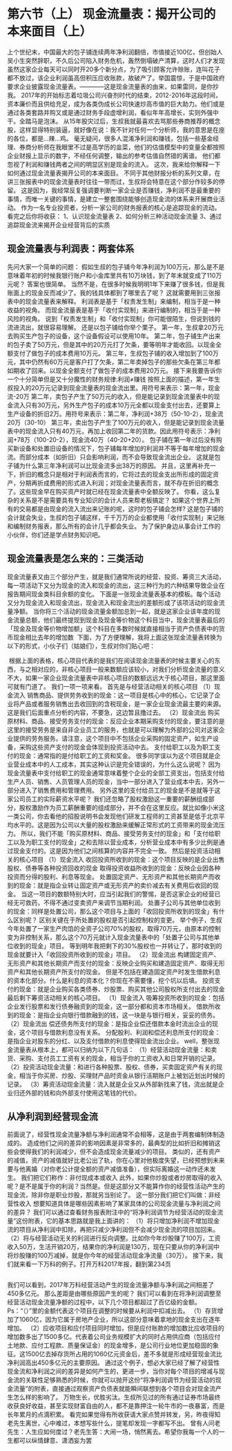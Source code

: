 # 第六节（上） 现金流量表：揭开公司的本来面目（上）

上个世纪末，中国最大的包子铺连续两年净利润翻倍，市值接近100亿，但创始人吴小生突然辞职，不久后公司陷入财务危机，轰然倒塌破产清算，这时人们才发现虽然这家企业每天可以同时开20多个新分点，为了吸引顾客允许赊账，连叫花子都不放过，该企业利润虽高但积压应收账款，故破产了。举国震惊，于是中国政府要求企业披露现金流量表。————这是现金流量表的由来，如果雷同，是你抄我。
2017年的开始标志着垃圾公司兴奋剂时代的结束，2012-2016年这段时间，资本廉价而且供给充足，成为各类伪成长公司快速炒高市值的巨大助力。他们或是通过各类套路并购又或是通过财务手段虚增利润，看似年年高增长，实则外强中干。全踏马是泡沫。
从15年股灾过后，生叔我就最喜欢去骂那些券商推荐的概念股，这样显得特别装逼，就好像在说：我不针对任何一个分析师，我的意思是在座的各位，都是…辣…鸡。
毫无疑问，很多人混淆净利润和赚钱，包括一些基金经理、券商分析师在我眼里不过是高学历的韭菜，他们的估值模型中的变量全都按照企业财报上显示的数字，不经任何调整，输出的参考估值自然错的离谱。
他们都忽视了利润和赚钱两者之间的明显区别是现金的流入。
这次，我来给你解释一下如何通过现金流量表揭开公司的本来面目。
不同于其他财报分析的系列文章，在讲三张报表中的现金流量表时往往一带而过，生叔将会特意在这个部分作较多的停留。
这是因为，我经常反复强调要判断一家企业是否赚钱，净利润不是最重要的事情，而唯一关键的事情，是建立一整套围绕能够创造现金流的体系来开展商业活动。
作为一名专业投资者，分析一家公司的财务报表的核心是追踪现金的流动。
看完之后你将收获：
1、认识现金流量表
2、如何分析三种活动现金流量
3、通过追踪现金流来揭开企业经营背后的实质

## 现金流量表与利润表：两套体系

先问大家一个简单的问题：
假如生叔的包子铺今年净利润为100万元，那么是不是意味着年初的时候我银行账户和小金库里共有10万块钱，到了年末就变成了110万元呢？
答案也很简单。
当然不是，在很多时候我明明1年下来赚了很多钱，但是我账面上的现金反而减少了。我的钱具体都到了哪里去了呢？
这就需要用到三张报表中的现金流量表来解释。
利润表是基于「权责发生制」来编制，相当于是一种收益的视角。
而现金流量表是基于「收付实现制」来进行编制的，相当于是一种风险的视角。
说到「权责发生制」和「收付实现制」你可能很陌生，但说到钱的流进流出，就很容易理解。
还是以包子铺给你举个栗子。
第一年，生叔拿20万元去购买生产包子的设备，这个设备假设可以使用10年。
第二年，包子铺生产出来的包子卖了50万元，但是其中的20万元打了欠条，要等明年才能收回。以现金全额支付了做包子的成本费用10万元。
第三年，生叔包子铺的收入增加到了100万元，其中仍然有60万元是客户打了欠条，第二年卖掉包子的那些欠条在第三年都如期收了回来。以现金全额支付了做包子的成本费用20万元。
接下来我要告诉你一个十分简单但是又十分魔性的财务规律:利润≠赚钱
按照上面的描述，第一年生叔投入的20万元记录到现金流量表的现金流出里。用符号来表示：第一年，现金流-20万
第二年，卖包子产生了50万元的收入，但是能记录到现金流量表中的现金流入只有30万元，另外生产包子的成本10万元全都以现金支付出去，还要算上生产设备的折旧2万。用符号来表示：第二年，净利润+38万（50-10-2），现金流20万（30-10）
第三年，卖出包子产生了100万元的收入，但是能记录到现金流量表中的现金流入只有40万元，再加上收回第二年的货款。因此用符号表示：净利润+78万（100-20-2），现金流40万（40-20+20）。
包子铺在第一年过后没有购买新设备和处置旧设备的情况下，包子铺每年增加的利润并不等于每年增加的现金流。而部分成本（如折旧）只会影响利润，而不会导致现金流出企业。
这就是包子铺为什么第三年净利润可以比现金流多出38万的原因。
并且，这里再补充一下，折旧的概念只是相对于利润表而言的，它将过去的现金支出所形成的固定资产，分期再折成费用的形式进入利润；对现金流量表而言，就不存在折旧的概念了。这些现金早在购买资产时就已经在现金流量表中全额反映了。
你看，这么复杂的关系是不是需要具有专业知识的会计人员来帮老板搞定？
如果这个世界上所有的交易都是由现金的流入流出来记账的呢，这时的包子铺会怎样?
这是包子铺的会计就会失业，生叔的包子铺这样，千千万万的企业都使用「收付实现制」来记账和编制财务报表，那么所有的会计几乎都会失业。
为了保护身边从事会计工作的小伙伴，你们还是学点财务知识吧。
## 现金流量表是怎么来的：三类活动
现金流量表又由三个部分产生，就是我们通常所说的经营、投资、筹资三大活动，每一项活动下又分为现金的流入和现金的流出，这三种行为的六种结果导致企业在报告期间现金类科目余额的变化。
下面是一张现金流量表基本的模板。每个活动又分为现金流入和现金流出，现金流入和现金流出的差额形成了该项活动的现金流量净额。
当你将三个活动的现金流量金额加总到一起，就是这家企业该年度的现金流量总额，他们最终提现到现金及现金等价物这个科目当中，现金流量表最后的「现金及现金等价物增加额」这个科目在多数时候就直接相当于资产负债表中的货币现金相比去年的增加数
<img :src="$withBase('/images/caibao/11.jpg')" >
下面，为了方便理解，我将上面这张现金流量表转换为以下的形式，小伙子们（姑娘们），生叔对你们贴心吧：

<img :src="$withBase('/images/caibao/12.jpg')" >
根据上面的表格，核心项目代表的是我们在阅读现金流量表的时候主要关心的东西，与之相对应的，非核心项目一般来数额应该较小，对我们分析现金流量的意义不大，如果一家企业现金流量表中非核心项目的数额远远大于核心项目，那这里面可就有门道了。
我们一项一项来看。
首先是与经营活动相关的核心项目
（1）现金流入
销售商品、提供劳务收到的现金：这一项目是核心中的核心，它记录了企业将产品或者服务销售出去收回到的含税现金，是一家企业现金流最主要的来源。这是我们后面重点分析的内容，不要急，这边暂且撸过去。
（2）现金流出
购买原材料、商品、接受劳务支付的现金：反应企业本期采购支付的现金，要注意的是这里的接受劳务是来自非企业员工的服务，也就是可以理解为外部的公司对这家企业提供的劳务服务。请注意，这个项目中不包括企业采购的固定资产，如生产设备，采购这些资产支付的现金会体现到投资活动中去。
支付给职工以及为职工支付的现金：通常指的是付给职工的工资和奖金。
很多同学误以为这个项目就是企业营业成本中的人工成本，其实这种认识是完全错误的，为什么这么说呢？
因为现金流量表中支付给职工的现金通常意味着整个企业的全部工资支出，包括支付给生产人员、销售、人员管理人员的现金，当中一部分进入了营业成本中去，另外一部分进入了销售费用和管理费用。
另外这里的支付给员工的现金是不是就等于这家公司员工的实际薪资水平呢？
我们还忽略了股权激励这一重要的薪酬组成部分，股权激励作为员工薪酬重要的组成部分，并不会在这里反应。就比如像小米这一类公司，你去看他的招股说明书会发现他们研发工程师的工资甚至是低于北京平均水平的。这是因为公司以大量的股权激励来缓解正常形式的工资带来的现金流压力。
所以，我们不能「购买原材料、商品、接受劳务支付的现金」和「支付给职工以及为职工支付的现金」之和去除以营业成本，分析营业成本中有多少比例是通过现金支付的。这是因为他们之间核算的内容并不完全一致。
然后是投资活动相关的核心项目
（1）现金流入
收回投资所收到的现金：这个项目反映的是企业出售股权、债券等各种投资回收的现金
取得投资收益所收到的现金：反映企业因各种投资而分得的股利、利息等现金。
处置固定资产、无形资产和其他长期资产而收到的现金：就是指企业转让固定资产或无形资产的卖价减去有关费用后收回的现金。
当这一项目的数额特别大时，应当引起我们的警惕，是否这家企业的经营已经无可救药，不得不通过变卖资产来调节当期利润。
处置子公司与其他单位收到的现金：同样是处置公司，那么这个项目与上面的「收回投资所收到的现金」有什么区别呢？
区别关键在于所处置的股权是否引起控制权的变更。
举个例子，生叔今年处置了一家生产肉馅的全资子公司70%的股权，取得70万元，由原本的控制变为非控制关系，那么这个70万元就计入现金流量表中的「处置子公司与其他单位收到的现金」项目。
等到明年我把剩下的30%股权也一并转让了，那时收到的现金就要计入「收回投资所收到的现金」项目。
（2）现金流出
构建固定资产、无形资产和其他长期资产而支付的现金：反映企业购买和建造固定资产、取得无形资产和其他长期资产所支付的现金。
但是不包括在建造固定资产时发生借款利息的资本化部分。什么是利息的资本化？你现在不需要懂，挖个坑以后填。
投资支付的现金：就是企业购买各类债券、炒股票、购买其他公司股权所支付出去的现金
最后剩下筹资活动相关的核心项目。
（1）现金流入
吸筹投资所收到的现金：包括企业发行股票和发行债券融资到的现金，这一部分都和资本市场相关。
借款所收到的现金：是指企业向银行借款融到的钱，这一块是与银行相关，妥妥的债务。
（2）现金流出
偿还债务所支付的现金：是指企业偿还借款本金时流出企业的现金，这个项目与借款利息没有关系。
分配股利、利润和偿还利息所支付的现金：是指企业对股东的分红、以及支付借款的利息使得现金流出企业。
well，整张现金流量表从根本上，都可以归纳为以下几句话：
（1）经营活动现金流量：和卖货、采购、支付员工工资有关的现金，相当于你的工资收入和日常开销的记录。
（2）投资活动现金流量：和进行各种股票、股权、债券，买卖固定资产有关的现金，相当于你买房、炒股、买理财产品时资金从银行活期账户上被划近划出时候的记录。
（3）筹资活动现金流量：流入就是企业又从外部新找来了钱，流出就是企业归还外部的钱和向外部支付使用这笔钱的代价。

## 从净利润到经营现金流
前面说了，经营性现金流量净额与净利润通常不会相等，这是由于两套编制体制造成的。
造成他们之间的差异的影响因素是非常多的，最典型的比如折旧和摊销这些会使得我们的利润减少，但不会造成现金流量减少的项目。
类似的，还有资产的减值，资产的减值就好比老公出了轨，你在心里对他极度失望，已经预想到未来要与他离婚（对你老公计提全额的资产减值准备），但实际离婚这一动作还未发生。
我们把它们称作：非付现成本或收入
此外，如果你炒股或者炒房取得的收入呢？是不是属于你的利润？当然是。但是这部分又不能算作你的经营性活动产生的现金流，除非你是职业炒股，那就另当别论了。
这一部分我们把它们叫做：非经营性收入
想要知道具体是哪些因素影响了某家具体的公司现金流量与净利润之间的差异？
我们可以通过查看财务报表附注中的“将净利润调节为经营活动的现金流量”这份附表，它的基本思路就是我上面讲的：
（1）将只增加净利润不增加现金流的项目从净利润中扣除，再把只减少净利润但不会减少现金流的项目加回来。
（2）将与经营活动无关的利润进行反向调整。比如你今年炒股赚了100万，工资收入50万，生活开销20万，结果你的净利润是130万，现在只要从你的净利润中将炒股赚的100万减掉，就是你今年的经营活动现金净流量（30万）。
接下来，我们就来看一下万科的例子。打开万科2017年报，翻到第234页

<img :src="$withBase('/images/caibao/13.jpg')" >

我们可以看到，2017年万科经营活动产生的现金流量净额与净利润之间相差了450多亿元。
那么差距是由哪些原因产生的呢？
我们可以看到在将净利润调整至经营活动现金流量净额的过程中，以下几个项目都超过了百亿级的金额。  Ps：“（）”里的金额代表这个项目在调整的时候要从利润中扣减出去。
（1）存货增加了1060亿，因为它属于房地产企业，所以这部分意味着拿地的现金支出在逐年增加。
（2）应收项目和应付项目同时增加，但是应付账款的增加数比应收项目的增加数多出了1500多亿。代表着公司业务规模扩大的同时占用供应商（包括应付土地款、应付工程款、质量保证金）的现金增多，是公司行业地位更加稳固的象征。这1500亿去掉存货所占用的1060亿元资金后，差不多就是形成经营现金流比净利润高出450多亿元的主要原因。
通过这个例子，想必大家已经了解了经营性现金流和净利润之间的差异是如何产生的，更进一步，当你对每个项目的增减与现金流的关联性足够熟悉的时候，你就可以抛开这份“将净利润调节为经营活动的现金流量”的附表，直接通过观察资产负债表就能瞬间联想到各个项目会对现金流产生怎么样的影响了。
万物生长，优胜劣汰。生叔所见过的所有通过证券市场最终收获良好收益，甚至实现财富自由的人，都不是靠押注一轮牛市的一夜暴富，而是长年累月的点滴积累。
看完如果觉得有所收获请大家点赞并转发，另，昨夜得知老先生离世，心中难过，本想写些什么，提笔却发现一字都写不出。
曾有人问老先生：人生应如何度过？老先生答：大闹一场，悄然离去。希望你我每一个人的一生都可以纵情肆意、潇洒妄为罢
